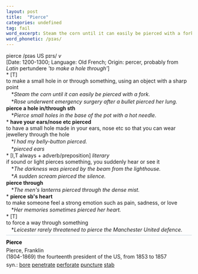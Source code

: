 ```yaml
---
layout: post
title:  "Pierce"
categories: undefined
tag: fail
word_excerpt: Steam the corn until it can easily be pierced with a fork.
word_phonetic: /pɪəs/
---
```

<DIV style="MARGIN: 0px 0px 5px">pierce /pɪəs US pɪrs/ <I>v</I> <BR>[Date: 1200-1300; Language: Old French; Origin: percer, probably from <I>Latin</I> pertundere <I>'to make a hole through'</I>]<BR>* [T] <BR>to make a small hole in or through something, using an object with a sharp point<BR>　*<I>Steam the corn until it can easily be pierced with a fork.</I><BR>　*<I>Rose underwent emergency surgery after a bullet pierced her lung.</I><BR><B>pierce a hole in/through sth</B><BR>　*<I>Pierce small holes in the base of the pot with a hot needle.</I><BR>* <B>have your ears/nose etc pierced</B><BR>to have a small hole made in your ears, nose etc so that you can wear jewellery through the hole<BR>　*<I>I had my belly-button pierced.</I><BR>　*<I>pierced ears</I><BR>* [I,T always + adverb/preposition] <I>literary</I> <BR>if sound or light pierces something, you suddenly hear or see it<BR>　*<I>The darkness was pierced by the beam from the lighthouse.</I><BR>　*<I>A sudden scream pierced the silence.</I><BR><B>pierce through</B><BR>　*<I>The men's lanterns pierced through the dense mist.</I><BR>* <B>pierce sb's heart</B><BR>to make someone feel a strong emotion such as pain, sadness, or love<BR>　*<I>Her memories sometimes pierced her heart.</I><BR>* [T] <BR>to force a way through something<BR>　*<I>Leicester rarely threatened to pierce the Manchester United defence.</I></DIV>
<DIV style="BORDER-TOP: #c7d4dc 1px solid; PADDING-BOTTOM: 0px; PADDING-TOP: 5px; PADDING-LEFT: 0px; PADDING-RIGHT: 0px"></DIV>
<DIV style="MARGIN: 5px 0px">
<DIV style="WIDTH: 100%">
<DIV style="FLOAT: left; LINE-HEIGHT: normal"></DIV>
<DIV style="WIDTH: 100%; OVERFLOW-X: hidden">
<DIV style="COLOR: #808080; MARGIN: 0px 0px 5px; LINE-HEIGHT: normal"><SPAN style="FONT-SIZE: 10.5pt; COLOR: #000000; LINE-HEIGHT: normal"><B>Pierce</B></SPAN> </DIV>
<DIV style="MARGIN: 0px 0px 5px">Pierce, Franklin<BR>(1804-1869) the fourteenth president of the US, from 1853 to 1857</DIV>
<DIV style="MARGIN: 0px 0px 5px">
<DIV style="MARGIN: 4px 0px">syn.: <A href="{{ site.baseurl }}/bore"><U>bore</U></A> <A href="{{ site.baseurl }}/penetrate"><U>penetrate</U></A> <A href="{{ site.baseurl }}/perforate"><U>perforate</U></A> <A href="{{ site.baseurl }}/puncture"><U>puncture</U></A> <A href="{{ site.baseurl }}/stab"><U>stab</U></A></DIV></DIV>
